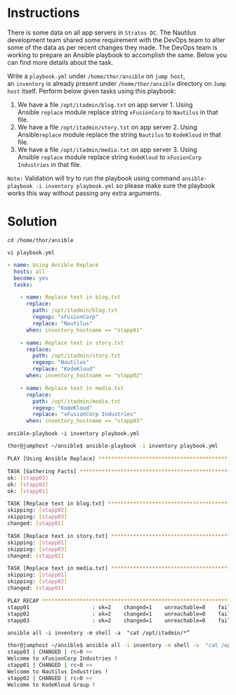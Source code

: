 # Instructions

There is some data on all app servers in `Stratos DC`. The Nautilus development team shared some requirement with the DevOps team to alter some of the data as per recent changes they made. The DevOps team is working to prepare an Ansible playbook to accomplish the same. Below you can find more details about the task.

Write a `playbook.yml` under `/home/thor/ansible` on `jump host`, an `inventory` is already present under `/home/thor/ansible` directory on `Jump host` itself. Perform below given tasks using this playbook:

1. We have a file `/opt/itadmin/blog.txt` on app server 1. Using Ansible `replace` module replace string `xFusionCorp` to `Nautilus` in that file.
2. We have a file `/opt/itadmin/story.txt` on app server 2. Using Ansible`replace` module replace the string `Nautilus` to `KodeKloud` in that file.
3. We have a file `/opt/itadmin/media.txt` on app server 3. Using Ansible `replace` module replace string `KodeKloud` to `xFusionCorp Industries` in that file.

`Note:` Validation will try to run the playbook using command `ansible-playbook -i inventory playbook.yml` so please make sure the playbook works this way without passing any extra arguments.

# Solution

`cd /home/thor/ansible`

`vi playbook.yml`

```yaml
- name: Using Ansible Replace
  hosts: all
  become: yes
  tasks:

    - name: Replace text in blog.txt 
      replace:
        path: /opt/itadmin/blog.txt
        regexp: "xFusionCorp"
        replace: "Nautilus"
      when: inventory_hostname == "stapp01"

    - name: Replace text in story.txt 
      replace:
        path: /opt/itadmin/story.txt
        regexp: "Nautilus"
        replace: "KodeKloud"
      when: inventory_hostname == "stapp02"

    - name: Replace text in media.txt 
      replace:
        path: /opt/itadmin/media.txt
        regexp: "KodeKloud"
        replace: "xFusionCorp Industries"
      when: inventory_hostname == "stapp03"
```

`ansible-playbook -i inventory playbook.yml`

```bash
thor@jumphost ~/ansible$ ansible-playbook -i inventory playbook.yml 

PLAY [Using Ansible Replace] *********************************************************************************

TASK [Gathering Facts] ***************************************************************************************
ok: [stapp03]
ok: [stapp02]
ok: [stapp01]

TASK [Replace text in blog.txt] ******************************************************************************
skipping: [stapp02]
skipping: [stapp03]
changed: [stapp01]

TASK [Replace text in story.txt] *****************************************************************************
skipping: [stapp01]
skipping: [stapp03]
changed: [stapp02]

TASK [Replace text in media.txt] *****************************************************************************
skipping: [stapp01]
skipping: [stapp02]
changed: [stapp03]

PLAY RECAP ***************************************************************************************************
stapp01                    : ok=2    changed=1    unreachable=0    failed=0    skipped=2    rescued=0    ignored=0   
stapp02                    : ok=2    changed=1    unreachable=0    failed=0    skipped=2    rescued=0    ignored=0   
stapp03                    : ok=2    changed=1    unreachable=0    failed=0    skipped=2    rescued=0    ignored=0
```

`ansible all -i inventory -m shell -a  "cat /opt/itadmin/*”`

```bash
thor@jumphost ~/ansible$ ansible all -i inventory -m shell -a  "cat /opt/itadmin/*"
stapp03 | CHANGED | rc=0 >>
Welcome to xFusionCorp Industries !
stapp01 | CHANGED | rc=0 >>
Welcome to Nautilus Industries !
stapp02 | CHANGED | rc=0 >>
Welcome to KodeKloud Group !
```
